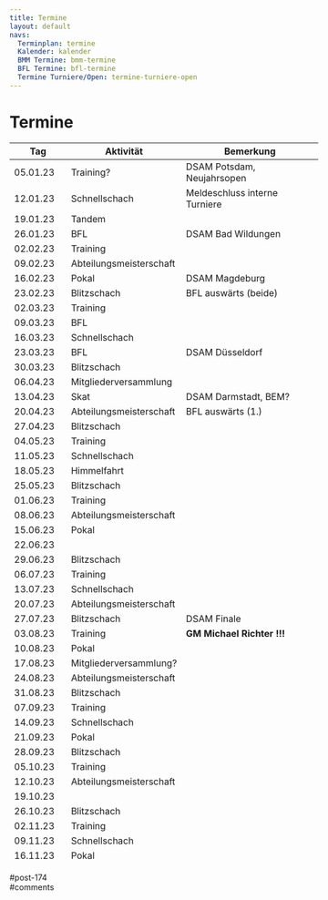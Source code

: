 ```yaml
---
title: Termine 
layout: default
navs:
  Terminplan: termine
  Kalender: kalender
  BMM Termine: bmm-termine
  BFL Termine: bfl-termine
  Termine Turniere/Open: termine-turniere-open
---
```

<div class="post-174 page type-page status-publish hentry" id="post-174">
<h1 class="entry-title">Termine</h1>
<div class="entry-content">
<style><span style="display: inline-block; width: 0px; overflow: hidden; line-height: 0;" data-mce-type="bookmark" class="mce_SELRES_start">﻿</span><span data-mce-type="bookmark" style="display: inline-block; width: 0px; overflow: hidden; line-height: 0;" class="mce_SELRES_start">﻿</span><!-- #content table.clean.calendar thead tr th { padding:12px; background:#e9e69d; } #content table.clean.calendar tbody tr th { background:#e9e69d; padding:8px; } #content table.clean.calendar tbody tr td { padding:8px; } #content table.clean.calendar tbody tr td.blitz { background:#f29b30; } #content table.clean.calendar tbody tr td.versammlung { background:#f23000; } #content table.clean.calendar tbody tr td.schnell { background:#9b30f2; } #content table.clean.calendar tbody tr td.training { background:#309bf2; } #content table.clean.calendar tbody tr td.abtm { background:#30f29b; } #content table.clean.calendar tbody tr td.bfl{ background:#f29b9b; } #content table.clean.calendar tbody tr td.pokal{ background:#f2f29b; } --></style>
<table class="clean calendar" style="width: 107.617%; height: 1266px;">
<thead>
<tr style="height: 18px;">
<th style="width: 90px; height: 18px;">Tag</th>
<th style="width: 180px; height: 18px;">Aktivität</th>
<th style="width: 280px; height: 18px;">Bemerkung</th>
</tr>
</thead>
<tbody>
<tr>
<td style="width: 90px;">05.01.23</td>
<td class="training" style="width: 180px;">Training?</td>
<td style="width: 280px;">DSAM Potsdam, Neujahrsopen</td>
</tr>
<tr>
<td style="width: 90px;">12.01.23</td>
<td class="schnell" style="width: 180px;">Schnellschach</td>
<td style="width: 280px;">Meldeschluss interne Turniere</td>
</tr>
<tr>
<td style="width: 90px;">19.01.23</td>
<td class="versammlung" style="width: 180px;">Tandem</td>
<td style="width: 280px;"></td>
</tr>
<tr>
<td style="width: 90px;">26.01.23</td>
<td class="bfl" style="width: 180px;">BFL</td>
<td style="width: 280px;">DSAM Bad Wildungen</td>
</tr>
<tr>
<td style="width: 90px;">02.02.23</td>
<td class="training" style="width: 180px;">Training</td>
<td style="width: 280px;"></td>
</tr>
<tr>
<td style="width: 90px;">09.02.23</td>
<td class="abtm" style="width: 180px;">Abteilungsmeisterschaft</td>
<td style="width: 280px;"></td>
</tr>
<tr>
<td style="width: 90px;">16.02.23</td>
<td class="pokal" style="width: 180px;">Pokal</td>
<td style="width: 280px;">DSAM Magdeburg</td>
</tr>
<tr>
<td style="width: 90px;">23.02.23</td>
<td class="blitz" style="width: 180px;">Blitzschach</td>
<td style="width: 280px;">BFL auswärts (beide)</td>
</tr>
<tr>
<td style="width: 90px;">02.03.23</td>
<td class="training" style="width: 180px;">Training</td>
<td style="width: 280px;"></td>
</tr>
<tr>
<td style="width: 90px;">09.03.23</td>
<td class="bfl" style="width: 180px;">BFL</td>
<td style="width: 280px;"></td>
</tr>
<tr>
<td style="width: 90px;">16.03.23</td>
<td class="schnell" style="width: 180px;">Schnellschach</td>
<td style="width: 280px;"></td>
</tr>
<tr>
<td style="width: 90px;">23.03.23</td>
<td class="bfl" style="width: 180px;">BFL</td>
<td style="width: 280px;">DSAM Düsseldorf</td>
</tr>
<tr>
<td style="width: 90px;">30.03.23</td>
<td class="blitz" style="width: 180px;">Blitzschach</td>
<td style="width: 280px;"></td>
</tr>
<tr>
<td style="width: 90px;">06.04.23</td>
<td class="versammlung" style="width: 180px;">Mitgliederversammlung</td>
<td style="width: 280px;"></td>
</tr>
<tr>
<td style="width: 90px;">13.04.23</td>
<td class="versammlung" style="width: 180px;">Skat</td>
<td style="width: 280px;">DSAM Darmstadt, BEM?</td>
</tr>
<tr>
<td style="width: 90px;">20.04.23</td>
<td class="abtm" style="width: 180px;">Abteilungsmeisterschaft</td>
<td align="left" height="17" style="width: 280px;">BFL auswärts (1.)</td>
</tr>
<tr>
<td style="width: 90px;">27.04.23</td>
<td class="blitz" style="width: 180px;">Blitzschach</td>
<td style="width: 280px;"></td>
</tr>
<tr>
<td style="width: 90px;">04.05.23</td>
<td class="training" style="width: 180px;">Training</td>
<td style="width: 280px;"></td>
</tr>
<tr>
<td style="width: 90px;">11.05.23</td>
<td class="schnell" style="width: 180px;">Schnellschach</td>
<td style="width: 280px;"></td>
</tr>
<tr>
<td style="width: 90px;">18.05.23</td>
<td style="width: 180px;">Himmelfahrt</td>
<td style="width: 280px;"></td>
</tr>
<tr>
<td style="width: 90px;">25.05.23</td>
<td class="blitz" style="width: 180px;">Blitzschach</td>
<td style="width: 280px;"></td>
</tr>
<tr>
<td style="width: 90px;">01.06.23</td>
<td class="training" style="width: 180px;">Training</td>
<td style="width: 280px;"></td>
</tr>
<tr>
<td style="width: 90px;">08.06.23</td>
<td class="abtm" style="width: 180px;">Abteilungsmeisterschaft</td>
<td style="width: 280px;"></td>
</tr>
<tr>
<td style="width: 90px;">15.06.23</td>
<td class="pokal" style="width: 180px;">Pokal</td>
<td style="width: 280px;"></td>
</tr>
<tr>
<td style="width: 90px;">22.06.23</td>
<td style="width: 180px;"></td>
<td style="width: 280px;"></td>
</tr>
<tr>
<td style="width: 90px;">29.06.23</td>
<td class="blitz" style="width: 180px;">Blitzschach</td>
<td style="width: 280px;"></td>
</tr>
<tr>
<td style="width: 90px;">06.07.23</td>
<td class="training" style="width: 180px;">Training</td>
<td style="width: 280px;"></td>
</tr>
<tr>
<td style="width: 90px;">13.07.23</td>
<td class="schnell" style="width: 180px;">Schnellschach</td>
<td style="width: 280px;"></td>
</tr>
<tr>
<td style="width: 90px;">20.07.23</td>
<td class="abtm" style="width: 180px;">Abteilungsmeisterschaft</td>
<td style="width: 280px;"></td>
</tr>
<tr>
<td style="width: 90px;">27.07.23</td>
<td class="blitz" style="width: 180px;">Blitzschach</td>
<td style="width: 280px;">DSAM Finale</td>
</tr>
<tr>
<td style="width: 90px;">03.08.23</td>
<td class="training" style="width: 180px;">Training</td>
<td style="width: 280px;"><strong>GM Michael Richter !!!</strong></td>
</tr>
<tr>
<td style="width: 90px;">10.08.23</td>
<td class="pokal" style="width: 180px;">Pokal</td>
<td style="width: 280px;"></td>
</tr>
<tr>
<td style="width: 90px;">17.08.23</td>
<td class="versammlung" style="width: 180px;">Mitgliederversammlung?</td>
<td style="width: 280px;"></td>
</tr>
<tr>
<td style="width: 90px;">24.08.23</td>
<td class="abtm" style="width: 180px;">Abteilungsmeisterschaft</td>
<td style="width: 280px;"></td>
</tr>
<tr>
<td style="width: 90px;">31.08.23</td>
<td class="blitz" style="width: 180px;">Blitzschach</td>
<td style="width: 280px;"></td>
</tr>
<tr>
<td style="width: 90px;">07.09.23</td>
<td class="training" style="width: 180px;">Training</td>
<td style="width: 280px;"></td>
</tr>
<tr>
<td style="width: 90px;">14.09.23</td>
<td class="schnell" style="width: 180px;">Schnellschach</td>
<td style="width: 280px;"></td>
</tr>
<tr>
<td style="width: 90px;">21.09.23</td>
<td class="pokal" style="width: 180px;">Pokal</td>
<td style="width: 280px;"></td>
</tr>
<tr>
<td style="width: 90px;">28.09.23</td>
<td class="blitz" style="width: 180px;">Blitzschach</td>
<td style="width: 280px;"></td>
</tr>
<tr>
<td style="width: 90px;">05.10.23</td>
<td class="training" style="width: 180px;">Training</td>
<td style="width: 280px;"></td>
</tr>
<tr>
<td style="width: 90px;">12.10.23</td>
<td class="abtm" style="width: 180px;">Abteilungsmeisterschaft</td>
<td style="width: 280px;"></td>
</tr>
<tr>
<td style="width: 90px;">19.10.23</td>
<td style="width: 180px;"></td>
<td style="width: 280px;"></td>
</tr>
<tr>
<td style="width: 90px;">26.10.23</td>
<td class="blitz" style="width: 180px;">Blitzschach</td>
<td style="width: 280px;"></td>
</tr>
<tr>
<td style="width: 90px;">02.11.23</td>
<td class="training" style="width: 180px;">Training</td>
<td style="width: 280px;"></td>
</tr>
<tr>
<td style="width: 90px;">09.11.23</td>
<td class="schnell" style="width: 180px;">Schnellschach</td>
<td style="width: 280px;"></td>
</tr>
<tr>
<td style="width: 90px;">16.11.23</td>
<td class="pokal" style="width: 180px;">Pokal</td>
<td style="width: 280px;"></td>
</tr>
<tr>
<td style="width: 90px;">23.11.23</td>
<td class="abtm" style="width: 180px;">Abteilungsmeisterschaft</td>
<td style="width: 280px;"></td>
</tr>
<tr>
<td style="width: 90px;">30.11.23</td>
<td class="blitz" style="width: 180px;">Blitzschach</td>
<td style="width: 280px;"></td>
</tr>
<tr>
<td style="width: 90px;">07.12.23</td>
<td class="training" style="width: 180px;">Training</td>
<td style="width: 280px;"></td>
</tr>
<tr>
<td style="width: 90px;">14.12.23</td>
<td class="versammlung" style="width: 180px;">Weihnachtsfeier</td>
<td style="width: 280px;"></td>
</tr>
<tr>
<td style="width: 90px;">21.12.23</td>
<td style="width: 180px;"></td>
<td style="width: 280px;"></td>
</tr>
</tbody>
</table>
</div><!-- .entry-content -->
</div> #post-174 
<div id="comments">
</div> #comments 
